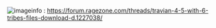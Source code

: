 ![image](https://github.com/user-attachments/assets/be435bd3-6caa-453b-aad4-ef804cfc8c56)info : https://forum.ragezone.com/threads/travian-4-5-with-6-tribes-files-download-d.1227038/



